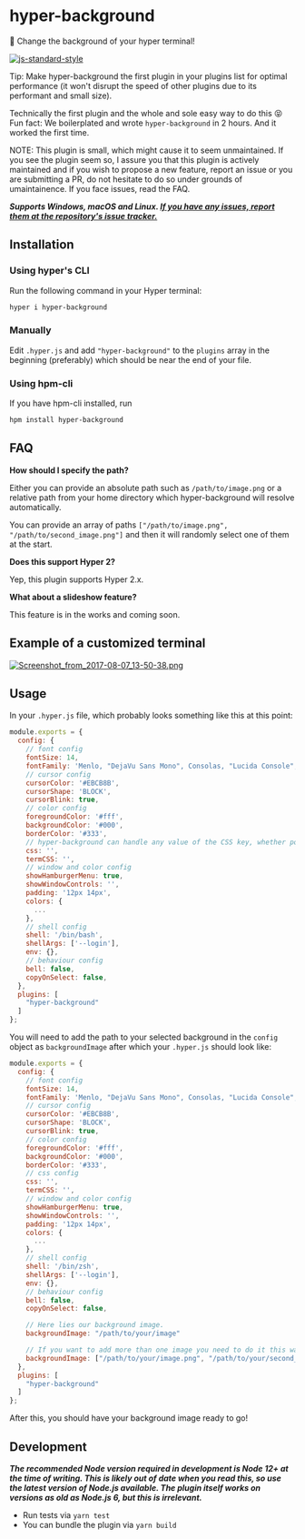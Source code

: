 # hyper-background

:milky_way: Change the background of your hyper terminal!

[![js-standard-style](https://cdn.rawgit.com/standard/standard/master/badge.svg)](http://standardjs.com)

Tip: Make hyper-background the first plugin in your plugins list for optimal performance (it won't disrupt the speed of other plugins due to its performant and small size).

Technically the first plugin and the whole and sole easy way to do this :stuck_out_tongue_closed_eyes: Fun fact: We boilerplated and wrote `hyper-background` in 2 hours. And it worked the first time.

NOTE: This plugin is small, which might cause it to seem unmaintained. If you see the plugin seem so, I assure you that this plugin is actively maintained and if you wish to propose a new feature, report an issue or you are submitting a PR, do not hesitate to do so under grounds of umaintainence. If you face issues, read the FAQ.

***Supports Windows, macOS and Linux. [If you have any issues, report them at the repository's issue tracker.](https://github.com/RSG-Group/hyper-background/issues)***

## Installation

### Using hyper's CLI

Run the following command in your Hyper terminal:

```zsh
hyper i hyper-background
```

### Manually

Edit `.hyper.js` and add `"hyper-background"` to the `plugins` array in the beginning (preferably) which should be near the end of your file.

### Using hpm-cli

If you have hpm-cli installed, run

```zsh
hpm install hyper-background
```

## FAQ

**How should I specify the path?**

Either you can provide an absolute path such as `/path/to/image.png` or a relative path from your home directory which hyper-background will resolve automatically.

You can provide an array of paths `["/path/to/image.png", "/path/to/second_image.png"]` and then it will randomly select one of them at the start.

**Does this support Hyper 2?**

Yep, this plugin supports Hyper 2.x.

**What about a slideshow feature?**

This feature is in the works and coming soon.

## Example of a customized terminal

[![Screenshot_from_2017-08-07_13-50-38.png](https://i.postimg.cc/KzkVL4LS/Screenshot-from-2017-08-07-13-50-38.png)](https://postimg.cc/1nSJ1mJJ)

## Usage

In your `.hyper.js` file, which probably looks something like this at this point:

```javascript
module.exports = {
  config: {
    // font config
    fontSize: 14,
    fontFamily: 'Menlo, "DejaVu Sans Mono", Consolas, "Lucida Console", monospace',
    // cursor config
    cursorColor: '#EBCB8B',
    cursorShape: 'BLOCK',
    cursorBlink: true,
    // color config
    foregroundColor: '#fff',
    backgroundColor: '#000',
    borderColor: '#333',
    // hyper-background can handle any value of the CSS key, whether populated manually or populated by a plugin, and will not overwrite it.
    css: '',
    termCSS: '',
    // window and color config
    showHamburgerMenu: true,
    showWindowControls: '',
    padding: '12px 14px',
    colors: {
      ...
    },
    // shell config
    shell: '/bin/bash',
    shellArgs: ['--login'],
    env: {},
    // behaviour config
    bell: false,
    copyOnSelect: false,
  },
  plugins: [
    "hyper-background"
  ]
};
```

You will need to add the path to your selected background in the `config` object as `backgroundImage` after which your `.hyper.js` should look like:

```javascript
module.exports = {
  config: {
    // font config
    fontSize: 14,
    fontFamily: 'Menlo, "DejaVu Sans Mono", Consolas, "Lucida Console", monospace',
    // cursor config
    cursorColor: '#EBCB8B',
    cursorShape: 'BLOCK',
    cursorBlink: true,
    // color config
    foregroundColor: '#fff',
    backgroundColor: '#000',
    borderColor: '#333',
    // css config
    css: '',
    termCSS: '',
    // window and color config
    showHamburgerMenu: true,
    showWindowControls: '',
    padding: '12px 14px',
    colors: {
      ...
    },
    // shell config
    shell: '/bin/zsh',
    shellArgs: ['--login'],
    env: {},
    // behaviour config
    bell: false,
    copyOnSelect: false,

    // Here lies our background image.
    backgroundImage: "/path/to/your/image"

    // If you want to add more than one image you need to do it this way.
    backgroundImage: ["/path/to/your/image.png", "/path/to/your/second_image.png"]
  },
  plugins: [
    "hyper-background"
  ]
};
```

After this, you should have your background image ready to go!

## Development

***The recommended Node version required in development is Node 12+ at the time of writing. This is likely out of date when you read this, so use the latest version of Node.js available. The plugin itself works on versions as old as Node.js 6, but this is irrelevant.***

- Run tests via `yarn test`
- You can bundle the plugin via `yarn build`
